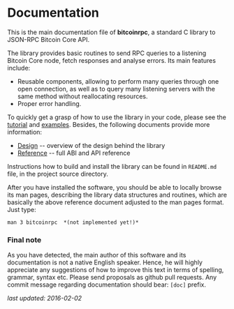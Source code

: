 # Documentation

This is the main documentation file of **bitcoinrpc**, a standard C library
to JSON-RPC Bitcoin Core API.

The library provides basic routines to send RPC queries to a listening
Bitcoin Core node, fetch responses and analyse errors.
Its main features include:

* Reusable components, allowing to perform many queries through one open
  connection, as well as to query many listening servers with the same method
  without reallocating resources.
* Proper error handling.

To quickly get a grasp of how to use the library in your code, please see
the [tutorial](./tutorial.md) and [examples](./examples.md).  Besides, the
following documents provide more information:

* [Design](./design.md) -- overview of the design behind the library
* [Reference](./reference.md) -- full ABI and API reference

Instructions how to build and install the library can be found in
`README.md` file, in the project source directory.

After you have installed the software, you should be able to locally
browse its man pages, describing the library data structures and routines,
which are basically the above reference document adjusted to the man pages
format. Just type:

    man 3 bitcoinrpc  *(not implemented yet!)*


### Final note

As you have detected, the main author of this software and its documentation
is not a native English speaker.  Hence, he will highly appreciate any
suggestions of how to improve this text in terms of spelling, grammar, syntax
etc.  Please send proposals as github pull requests.  Any commit message
regarding documentation should bear: `[doc]` prefix.

*last updated: 2016-02-02*
